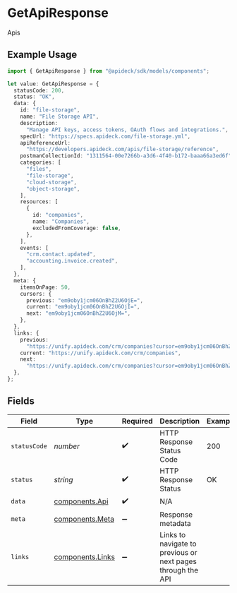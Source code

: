 # GetApiResponse

Apis

## Example Usage

```typescript
import { GetApiResponse } from "@apideck/sdk/models/components";

let value: GetApiResponse = {
  statusCode: 200,
  status: "OK",
  data: {
    id: "file-storage",
    name: "File Storage API",
    description:
      "Manage API keys, access tokens, OAuth flows and integrations.",
    specUrl: "https://specs.apideck.com/file-storage.yml",
    apiReferenceUrl:
      "https://developers.apideck.com/apis/file-storage/reference",
    postmanCollectionId: "1311564-00e7266b-a3d6-4f40-b172-baaa66a3ed6f",
    categories: [
      "files",
      "file-storage",
      "cloud-storage",
      "object-storage",
    ],
    resources: [
      {
        id: "companies",
        name: "Companies",
        excludedFromCoverage: false,
      },
    ],
    events: [
      "crm.contact.updated",
      "accounting.invoice.created",
    ],
  },
  meta: {
    itemsOnPage: 50,
    cursors: {
      previous: "em9oby1jcm06OnBhZ2U6OjE=",
      current: "em9oby1jcm06OnBhZ2U6OjI=",
      next: "em9oby1jcm06OnBhZ2U6OjM=",
    },
  },
  links: {
    previous:
      "https://unify.apideck.com/crm/companies?cursor=em9oby1jcm06OnBhZ2U6OjE%3D",
    current: "https://unify.apideck.com/crm/companies",
    next:
      "https://unify.apideck.com/crm/companies?cursor=em9oby1jcm06OnBhZ2U6OjM",
  },
};
```

## Fields

| Field                                                       | Type                                                        | Required                                                    | Description                                                 | Example                                                     |
| ----------------------------------------------------------- | ----------------------------------------------------------- | ----------------------------------------------------------- | ----------------------------------------------------------- | ----------------------------------------------------------- |
| `statusCode`                                                | *number*                                                    | :heavy_check_mark:                                          | HTTP Response Status Code                                   | 200                                                         |
| `status`                                                    | *string*                                                    | :heavy_check_mark:                                          | HTTP Response Status                                        | OK                                                          |
| `data`                                                      | [components.Api](../../models/components/api.md)            | :heavy_check_mark:                                          | N/A                                                         |                                                             |
| `meta`                                                      | [components.Meta](../../models/components/meta.md)          | :heavy_minus_sign:                                          | Response metadata                                           |                                                             |
| `links`                                                     | [components.Links](../../models/components/links.md)        | :heavy_minus_sign:                                          | Links to navigate to previous or next pages through the API |                                                             |